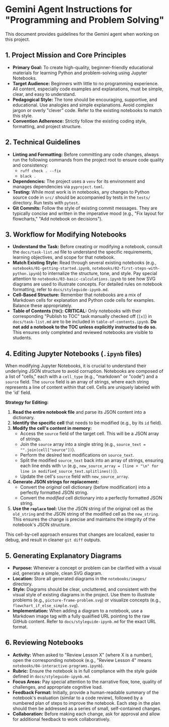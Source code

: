 # Gemini Agent Instructions for "Programming and Problem Solving"

This document provides guidelines for the Gemini agent when working on this project.

## 1. Project Mission and Core Principles

- **Primary Goal:** To create high-quality, beginner-friendly educational materials for learning Python and problem-solving using Jupyter Notebooks.
- **Target Audience:** Beginners with little to no programming experience. All content, especially code examples and explanations, must be simple, clear, and easy to understand.
- **Pedagogical Style:** The tone should be encouraging, supportive, and educational. Use analogies and simple explanations. Avoid complex jargon or overly "clever" code. Refer to the existing notebooks to match this style.
- **Convention Adherence:** Strictly follow the existing coding style, formatting, and project structure.

## 2. Technical Guidelines

- **Linting and Formatting:** Before committing any code changes, always run the following commands from the project root to ensure code quality and consistency:
    - `ruff check . --fix`
    - `black .`
- **Dependencies:** The project uses a `venv` for its environment and manages dependencies via `pyproject.toml`.
- **Testing:** While most work is in notebooks, any changes to Python source code in `src/` should be accompanied by tests in the `tests/` directory. Run tests with `pytest`.
- **Git Commits:** Follow the style of existing commit messages. They are typically concise and written in the imperative mood (e.g., "Fix layout for flowcharts," "Add notebook on decisions").

## 3. Workflow for Modifying Notebooks

- **Understand the Task:** Before creating or modifying a notebook, consult the `docs/task-list.md` file to understand the specific requirements, learning objectives, and scope for that notebook.
- **Match Existing Style:** Read through several existing notebooks (e.g., `notebooks/01-getting-started.ipynb`, `notebooks/02-first-steps-with-python.ipynb`) to internalize the structure, tone, and style. Pay special attention to `notebooks/03-basic-calculations.ipynb` to see how SVG diagrams are used to illustrate concepts. For detailed rules on notebook formatting, refer to `docs/styleguide-ipynb.md`.
- **Cell-Based Structure:** Remember that notebooks are a mix of Markdown cells for explanation and Python code cells for examples. Balance these appropriately.
- **Table of Contents (`TOC`):** **CRITICAL:** Only notebooks with their corresponding "Publish to TOC" task manually checked off (`[x]`) in `docs/task-list.md` are to be included in `table-of-contents.ipynb`. **Do not add a notebook to the TOC unless explicitly instructed to do so.** This ensures only completed and reviewed notebooks are visible to students.

## 4. Editing Jupyter Notebooks (`.ipynb` files)

When modifying Jupyter Notebooks, it is crucial to understand their underlying JSON structure to avoid corruption. Notebooks are composed of a list of "cells," each with a `cell_type` (e.g., "markdown" or "code") and a `source` field. The `source` field is an array of strings, where each string represents a line of content within that cell.  Cells are uniquely labeled with the 'id' field.

**Strategy for Editing:**
1.  **Read the entire notebook file** and parse its JSON content into a dictionary.
2.  **Identify the specific cell** that needs to be modified (e.g., by its `id` field).
3.  **Modify the cell's content in memory:**
    *   Access the `source` field of the target cell. This will be a JSON array of strings.
    *   Join the `source` array into a single string (e.g., `source_text = "".join(cell["source"])`).
    *   Perform the desired text modifications on `source_text`.
    *   Split the modified `source_text` back into an array of strings, ensuring each line ends with `\n` (e.g., `new_source_array = [line + "\n" for line in modified_source_text.splitlines()]`).
    *   Update the cell's `source` field with `new_source_array`.
4.  **Generate JSON strings for replacement:**
    *   Convert the *original* cell dictionary (before modification) into a perfectly formatted JSON string.
    *   Convert the *modified* cell dictionary into a perfectly formatted JSON string.
5.  **Use the `replace` tool:** Use the JSON string of the original cell as the `old_string` and the JSON string of the modified cell as the `new_string`. This ensures the change is precise and maintains the integrity of the notebook's JSON structure.

This cell-by-cell approach ensures that changes are localized, easier to debug, and result in cleaner `git diff` outputs.

## 5. Generating Explanatory Diagrams

- **Purpose:** Whenever a concept or problem can be clarified with a visual aid, generate a simple, clean SVG diagram.
- **Location:** Store all generated diagrams in the `notebooks/images/` directory.
- **Style:** Diagrams should be clear, uncluttered, and consistent with the visual style of existing diagrams in the project. Use them to illustrate problems (e.g., `picture-frame-problem.svg`) or visualize concepts (e.g., `flowchart_if_else_simple.svg`).
- **Implementation:** When adding a diagram to a notebook, use a Markdown image tag with a fully qualified URL pointing to the raw GitHub content. Refer to `docs/styleguide-ipynb.md` for the exact URL format.

## 6. Reviewing Notebooks

- **Activity:** When asked to "Review Lesson X" (where X is a number), open the corresponding notebook (e.g., "Review Lesson 4" means `notebooks/04-interactive-programs.ipynb`).
- **Rubric:** Ensure the notebook is in full compliance with the style guide defined in `docs/styleguide-ipynb.md`.
- **Focus Areas:** Pay special attention to the narrative flow, tone, quality of challenges, and appropriate cognitive load.
- **Feedback Format:** Initially, provide a human-readable summary of the notebook's evaluation (similar to a code review), followed by a numbered plan of steps to improve the notebook. Each step in the plan should then be addressed as a series of small, self-contained changes.
- **Collaboration:** Before making each change, ask for approval and allow for additional feedback to work collaboratively.
